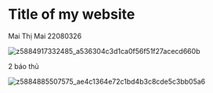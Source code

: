 # Title of my website

Mai Thị Mai 22080326

![z5884917332485_a536304c3d1ca0f56f51f27acecd660b](https://github.com/user-attachments/assets/beb796bb-122a-44f8-82b5-434e3bd27eb3)

2 báo thủ

![z5884885507575_ae4c1364e72c1bd4b3c8cde5c3bb05a6](https://github.com/user-attachments/assets/015e89f0-9484-4bc8-83a0-77e7c5c87022)
